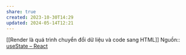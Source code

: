 ```yaml
---
share: true
created: 2023-10-30T14:29
updated: 2024-05-14T12:21
---
```

[[Render là quá trình chuyển đổi dữ liệu và code sang HTML]]
Nguồn:: [useState – React](https://react.dev/reference/react/useState#usestate)